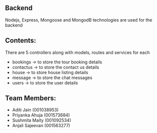 ## Backend

Nodejs, Express, Mongoose and MongodB technologies are used for the backend

## Contents:

There are 5 controllers along with models, routes and services for each

- bookings -> to store the tour booking details
- contactus -> to store the contact us details
- house -> to store house listing details
- message -> to store the chat messages
- users -> to store the user details

## Team Members:

- Aditi Jain (001038953)
- Priyanka Ahuja (001573684)
- Sushmita Maity (001092534)
- Anjali Sajeevan (001563277)
